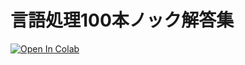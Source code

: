 # 言語処理100本ノック解答集
[![Open In Colab](https://colab.research.google.com/assets/colab-badge.svg)](https://github.com/Ryutaro-A/nlp-nock100-answer/blob/main/nlp_nock10.ipynb)
